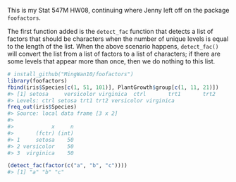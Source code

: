 <!-- README.md is generated from README.Rmd. Please edit that file -->
This is my Stat 547M HW08, continuing where Jenny left off on the package `foofactors`.

The first function added is the `detect_fac` function that detects a list of factors that should be characters when the number of unique levels is equal to the length of the list. When the above scenario happens, `detect_fac()` will convert the list from a list of factors to a list of characters; if there are some levels that appear more than once, then we do nothing to this list.

``` r
# install_github("MingWan10/foofactors")
library(foofactors)
fbind(iris$Species[c(1, 51, 101)], PlantGrowth$group[c(1, 11, 21)])
#> [1] setosa     versicolor virginica  ctrl       trt1       trt2      
#> Levels: ctrl setosa trt1 trt2 versicolor virginica
freq_out(iris$Species)
#> Source: local data frame [3 x 2]
#> 
#>            x     n
#>       (fctr) (int)
#> 1     setosa    50
#> 2 versicolor    50
#> 3  virginica    50

(detect_fac(factor(c("a", "b", "c"))))
#> [1] "a" "b" "c"
```
